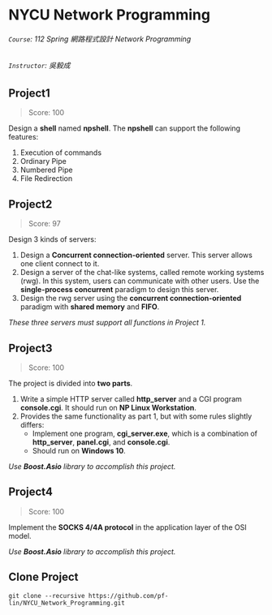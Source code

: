 # NYCU Network Programming

###### *`Course`: 112 Spring 網路程式設計 Network Programming*
###### *`Instructor`: 吳毅成*

## Project1

> Score: 100

Design a **shell** named **npshell**. The **npshell** can support the following features:

1. Execution of commands
2. Ordinary Pipe
3. Numbered Pipe
4. File Redirection

## Project2

> Score: 97

Design 3 kinds of servers:
1. Design a **Concurrent connection-oriented** server. This server allows one client connect to it.
2. Design a server of the chat-like systems, called remote working systems (rwg). In this system, users can communicate with other users. Use the **single-process concurrent** paradigm to design this server.
3. Design the rwg server using the **concurrent connection-oriented** paradigm with **shared memory** and **FIFO**.

*These three servers must support all functions in Project 1.*

## Project3

> Score: 100

The project is divided into **two parts**.  

1. Write a simple HTTP server called **http_server** and a CGI program **console.cgi**. It should run on **NP Linux Workstation**.
2. Provides the same functionality as part 1, but with some rules slightly differs:  
   - Implement one program, **cgi_server.exe**, which is a combination of **http_server**, **panel.cgi**, and **console.cgi**.
   - Should run on **Windows 10**.

*Use **Boost.Asio** library to accomplish this project.*

## Project4

> Score: 100

Implement the **SOCKS 4/4A protocol** in the application layer of the OSI model.

*Use **Boost.Asio** library to accomplish this project.*

## Clone Project

```
git clone --recursive https://github.com/pf-lin/NYCU_Network_Programming.git
```
